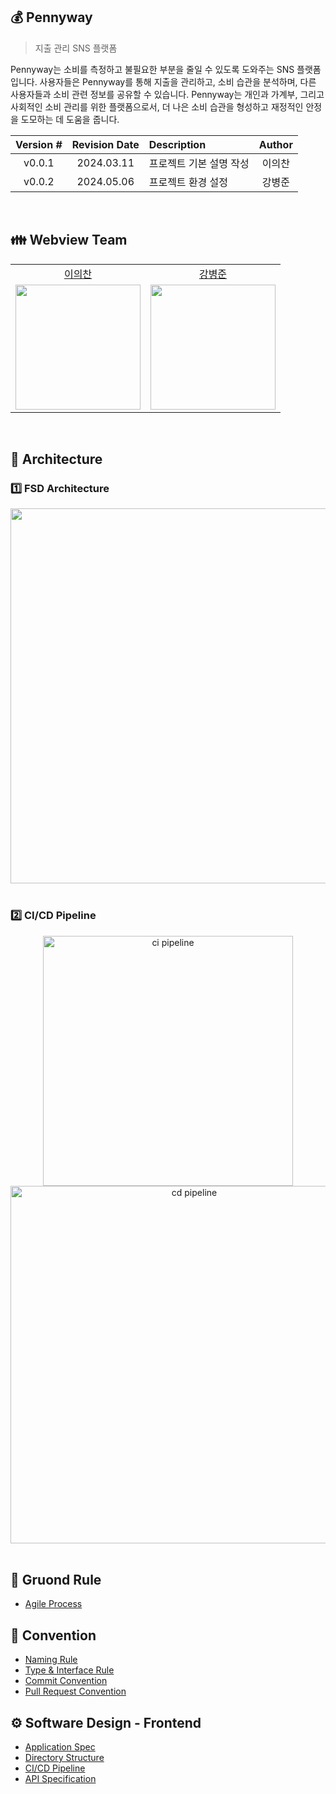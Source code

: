 ## 💰 Pennyway

> 지출 관리 SNS 플랫폼

Pennyway는 소비를 측정하고 불필요한 부분을 줄일 수 있도록 도와주는 SNS 플랫폼입니다. 사용자들은 Pennyway를 통해 지출을 관리하고, 소비 습관을 분석하며, 다른 사용자들과 소비 관련 정보를 공유할 수 있습니다. Pennyway는 개인과 가계부, 그리고 사회적인 소비 관리를 위한 플랫폼으로서, 더 나은 소비 습관을 형성하고 재정적인 안정을 도모하는 데 도움을 줍니다.

| Version # | Revision Date | Description             | Author |
| :-------: | :-----------: | :---------------------- | :----: |
|  v0.0.1   |  2024.03.11   | 프로젝트 기본 설명 작성 | 이의찬 |
|  v0.0.2   |  2024.05.06   | 프로젝트 환경 설정      | 강병준 |

<br/>

## 👪 Webview Team

<table>
    <tr>
        <td align="center">
            <a href="https://github.com/Legitgoons">이의찬</a>
        </td>
        <td align="center">
            <a href="https://github.com/BangDori">강병준</a>
        </td>
    </tr>
    <tr>
        <td align="center">
            <a href="https://github.com/Legitgoons"><img height="200px" width="200px" src="https://avatars.githubusercontent.com/u/101088491?v=4"/></a>
        </td>
        <td align="center">
            <a href="https://github.com/BangDori"><img height="200px" width="200px" src="https://avatars.githubusercontent.com/u/44726494?v=4"/></a>
        </td>
    </tr>
</table>

<br/>

## 📌 Architecture

### 1️⃣ FSD Architecture

<div align="center">
  <img src="https://github.com/CollaBu/pennyway-client-webview/assets/44726494/0890b39c-eb37-412c-ad64-1af820f95300" width="600">
</div>

<br/>

### 2️⃣ CI/CD Pipeline

<div align="center">
    <img src="https://github.com/CollaBu/pennyway-client-webview/assets/44726494/e236ae0b-66d1-48a3-ade7-4801fedd1285" alt="ci pipeline" width="400" />
    <img src="https://github.com/CollaBu/pennyway-client-webview/assets/44726494/37d03add-2956-466e-a100-549168860cad" alt="cd pipeline" width="572" />
</div>

<br/>

## 📗 Gruond Rule

- [Agile Process](https://github.com/CollaBu/pennyway-client-webview/wiki/Agile-Process)

## 🤝 Convention

- [Naming Rule](https://github.com/CollaBu/pennyway-client-webview/wiki/Naming-Rule)
- [Type & Interface Rule](https://github.com/CollaBu/pennyway-client-webview/wiki/Type-%26-Interface-Rule)
- [Commit Convention](https://github.com/CollaBu/pennyway-client-webview/wiki/Commit-Convention)
- [Pull Request Convention](https://github.com/CollaBu/pennyway-client-webview/wiki/Pull-Request-Convention)

## ⚙️ Software Design - Frontend

- [Application Spec](https://github.com/CollaBu/pennyway-client-webview/wiki/Application-Spec)
- [Directory Structure](https://github.com/CollaBu/pennyway-client-webview/wiki/Directory-Structure)
- [CI/CD Pipeline](https://github.com/CollaBu/pennyway-client-webview/wiki/CI-CD-Pipeline)
- [API Specification](https://github.com/CollaBu/pennyway-client-webview/wiki/API-Specification)
